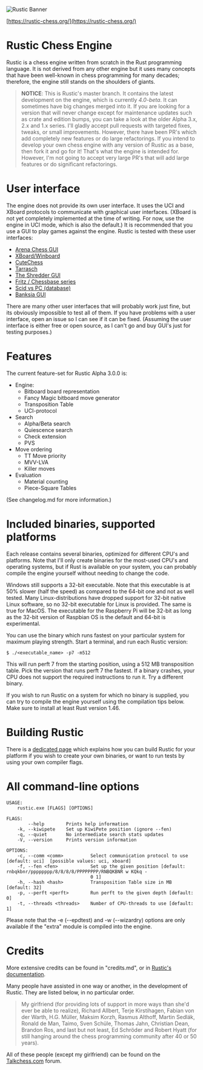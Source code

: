 ![Rustic Banner](https://rustic-chess.org/img/rustic-logo-web.jpg)

[https://rustic-chess.org/](https://rustic-chess.org/)

# Rustic Chess Engine

Rustic is a chess engine written from scratch in the Rust programming
language. It is not derived from any other engine but it uses many concepts
that have been well-known in chess programming for many decades; therefore,
the engine still stands on the shoulders of giants.

>__NOTICE__: This is Rustic's master branch. It contains the latest
development on the engine, which is currently _4.0-beta_. It can sometimes
have big changes merged into it. If you are looking for a version that will
never change except for maintenance updates such as crate and edition
bumps, you can take a look at the older Alpha 3.x, 2.x and 1.x series. I'll
gladly accept pull requests with targeted fixes, tweaks, or small
improvements. However, there have been PR's which add completely new
features or do large refactorings. If you intend to develop your own chess
engine with any version of Rustic as a base, then fork it and go for it!
That's what the engine is intended for. However, I'm not going to accept
very large PR's that will add large features or do significant
refactorings.

# User interface

The engine does not provide its own user interface. It uses the UCI and
XBoard protocols to communicate with graphical user interfaces. (XBoard is
not yet completely implemented at the time of writing. For now, use the
engine in UCI mode, which is also the default.) It is recommended that you
use a GUI to play games against the engine. Rustic is tested with these
user interfaces:

- [Arena Chess GUI](http://www.playwitharena.de/)
- [XBoard/Winboard](https://www.gnu.org/software/xboard/FAQ.html)
- [CuteChess](https://cutechess.com/)
- [Tarrasch](https://www.triplehappy.com/)
- [The Shredder GUI](https://www.shredderchess.com/)
- [Fritz / Chessbase series](https://en.chessbase.com/)
- [Scid vs PC (database)](http://scidvspc.sourceforge.net/)
- [Banksia GUI](https://banksiagui.com/)

There are many other user interfaces that will probably work just fine, but its
obviously impossible to test all of them. If you have problems with a user
interface, open an issue so I can see if it can be fixed. (Assuming the
user interface is either free or open source, as I can't go and buy GUI's
just for testing purposes.)

# Features

The current feature-set for Rustic Alpha 3.0.0 is:

- Engine:
  - Bitboard board representation
  - Fancy Magic bitboard move generator
  - Transposition Table
  - UCI-protocol
- Search
  - Alpha/Beta search
  - Quiescence search
  - Check extension
  - PVS
- Move ordering
  - TT Move priority
  - MVV-LVA
  - Killer moves
- Evaluation
  - Material counting
  - Piece-Square Tables

(See changelog.md for more information.)

# Included binaries, supported platforms

Each release contains several binaries, optimized for different CPU's and
platforms. Note that I'll only create binaries for the most-used CPU's and
operating systems, but if Rust is available on your system, you can
probably compile the engine yourself without needing to change the code.

Windows still supports a 32-bit executable. Note that this executable is at
50% slower (half the speed) as compared to the 64-bit one and not as well
tested. Many Linux-distributions have dropped support for 32-bit native
Linux software, so no 32-bit executable for Linux is provided. The same is
true for MacOS. The executable for the Raspberry Pi will be 32-bit as long
as the 32-bit version of Raspbian OS is the default and 64-bit is
experimental.

You can use the binary which runs fastest on your particular system for
maximum playing strength. Start a terminal, and run each Rustic version:

```
$ ./<executable_name> -p7 -m512
```

This will run perft 7 from the starting position, using a 512 MB
transposition table. Pick the version that runs perft 7 the fastest. If a
binary crashes, your CPU does not support the required instructions to run
it. Try a different binary.

If you wish to run Rustic on a system for which no binary is supplied, you
can try to compile the engine yourself using the compilation tips below.
Make sure to install at least Rust version 1.46.

# Building Rustic

There is a [dedicated page](./docs/build.md) which explains how you can
build Rustic for your platform if you wish to create your own binaries, or
want to run tests by using your own compiler flags.

# All command-line options

```
USAGE:
    rustic.exe [FLAGS] [OPTIONS]

FLAGS:
        --help        Prints help information
    -k, --kiwipete    Set up KiwiPete position (ignore --fen)
    -q, --quiet       No intermediate search stats updates
    -V, --version     Prints version information

OPTIONS:
    -c, --comm <comm>          Select communication protocol to use [default: uci]  [possible values: uci, xboard]
    -f, --fen <fen>            Set up the given position [default: rnbqkbnr/pppppppp/8/8/8/8/PPPPPPPP/RNBQKBNR w KQkq -
                               0 1]
    -h, --hash <hash>          Transposition Table size in MB [default: 32]
    -p, --perft <perft>        Run perft to the given depth [default: 0]
    -t, --threads <threads>    Number of CPU-threads to use [default: 1]
```

Please note that the -e (--epdtest) and -w (--wizardry) options are only
available if the "extra" module is compiled into the engine.

# Credits

More extensive credits can be found in "credits.md", or in [Rustic's
documentation](https://rustic-chess.org/back_matter/credits.html).

Many people have assisted in one way or another, in the development of
Rustic. They are listed below, in no particular order.

> My girlfriend (for providing lots of support in more ways than she'd ever
> be able to realize), Richard Allbert, Terje Kirstihagen, Fabian von der
> Warth, H.G. Müller, Maksim Korzh, Rasmus Althoff, Martin Sedlák, Ronald
> de Man, Taimo, Sven Schüle, Thomas Jahn, Christian Dean, Brandon Ros, and
> last but not least, Ed Schröder and Robert Hyatt (for still hanging
> around the chess programming community after 40 or 50 years).

All of these people (except my girlfriend) can be found on the
[Talkchess.com](http://talkchess.com/forum3/index.php) forum.

